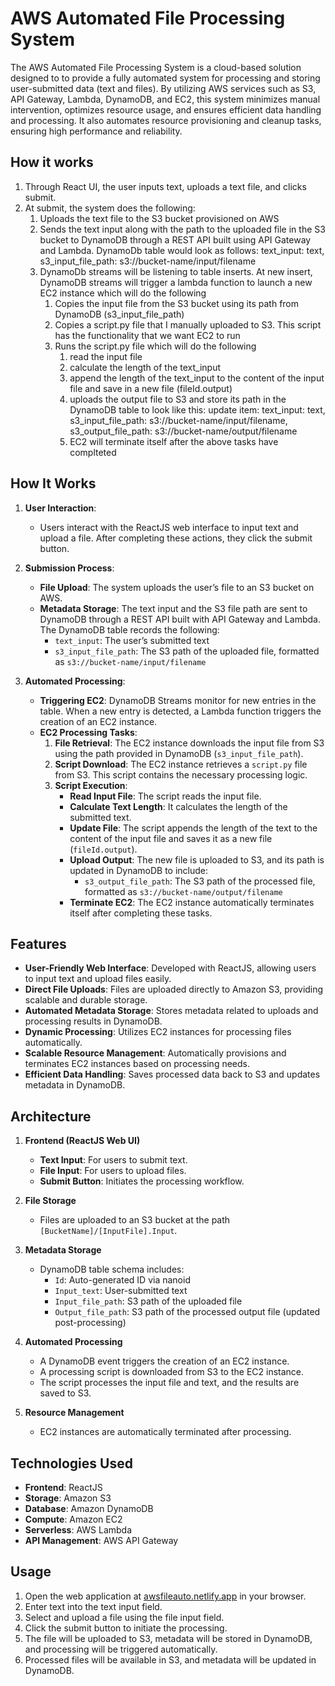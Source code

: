 # AWS Automated File Processing System

The AWS Automated File Processing System is a cloud-based solution designed to to provide a fully automated system for processing and storing user-submitted data (text and files). By utilizing AWS services such as S3, API Gateway, Lambda, DynamoDB, and EC2, this system minimizes manual intervention, optimizes resource usage, and ensures efficient data handling and processing. It also automates resource provisioning and cleanup tasks, ensuring high performance and reliability.


## How it works

1. Through React UI, the user inputs text, uploads a text file, and clicks submit.
2. At submit, the system does the following:
    1. Uploads the text file to the S3 bucket provisioned on AWS
    2. Sends the text input along with the path to the uploaded file in the S3 bucket to DynamoDB through a REST API built using API Gateway and Lambda. DynamoDb table would look as follows: text_input: text, s3_input_file_path: s3://bucket-name/input/filename
    3. DynamoDb streams will be listening to table inserts. At new insert, DynamoDB streams will trigger a lambda function to launch a new EC2 instance which will do the following
        1. Copies the input file from the S3 bucket using its path from DynamoDB (s3_input_file_path)
        2. Copies a script.py file that I manually uploaded to S3. This script has the functionality that we want EC2 to run
        3. Runs the script.py file which will do the following
            1. read the input file
            2. calculate the length of the text_input
            3. append the length of the text_input to the content of the input file and save in a new file (fileId.output)
            4. uploads the output file to S3 and store its path in the DynamoDB table to look like this: update item: text_input: text, s3_input_file_path: s3://bucket-name/input/filename, s3_output_file_path: s3://bucket-name/output/filename
            5. EC2 will terminate itself after the above tasks have complteted

## How It Works

1. **User Interaction**:
   - Users interact with the ReactJS web interface to input text and upload a file. After completing these actions, they click the submit button.

2. **Submission Process**:
   - **File Upload**: The system uploads the user’s file to an S3 bucket on AWS.
   - **Metadata Storage**: The text input and the S3 file path are sent to DynamoDB through a REST API built with API Gateway and Lambda. The DynamoDB table records the following:
     - `text_input`: The user’s submitted text
     - `s3_input_file_path`: The S3 path of the uploaded file, formatted as `s3://bucket-name/input/filename`

3. **Automated Processing**:
   - **Triggering EC2**: DynamoDB Streams monitor for new entries in the table. When a new entry is detected, a Lambda function triggers the creation of an EC2 instance.
   - **EC2 Processing Tasks**:
     1. **File Retrieval**: The EC2 instance downloads the input file from S3 using the path provided in DynamoDB (`s3_input_file_path`).
     2. **Script Download**: The EC2 instance retrieves a `script.py` file from S3. This script contains the necessary processing logic.
     3. **Script Execution**:
        - **Read Input File**: The script reads the input file.
        - **Calculate Text Length**: It calculates the length of the submitted text.
        - **Update File**: The script appends the length of the text to the content of the input file and saves it as a new file (`fileId.output`).
        - **Upload Output**: The new file is uploaded to S3, and its path is updated in DynamoDB to include:
          - `s3_output_file_path`: The S3 path of the processed file, formatted as `s3://bucket-name/output/filename`
        - **Terminate EC2**: The EC2 instance automatically terminates itself after completing these tasks.


## Features

- **User-Friendly Web Interface**: Developed with ReactJS, allowing users to input text and upload files easily.
- **Direct File Uploads**: Files are uploaded directly to Amazon S3, providing scalable and durable storage.
- **Automated Metadata Storage**: Stores metadata related to uploads and processing results in DynamoDB.
- **Dynamic Processing**: Utilizes EC2 instances for processing files automatically.
- **Scalable Resource Management**: Automatically provisions and terminates EC2 instances based on processing needs.
- **Efficient Data Handling**: Saves processed data back to S3 and updates metadata in DynamoDB.

## Architecture

1. **Frontend (ReactJS Web UI)**
   - **Text Input**: For users to submit text.
   - **File Input**: For users to upload files.
   - **Submit Button**: Initiates the processing workflow.

2. **File Storage**
   - Files are uploaded to an S3 bucket at the path `[BucketName]/[InputFile].Input`.

3. **Metadata Storage**
   - DynamoDB table schema includes:
     - `Id`: Auto-generated ID via nanoid
     - `Input_text`: User-submitted text
     - `Input_file_path`: S3 path of the uploaded file
     - `Output_file_path`: S3 path of the processed output file (updated post-processing)

4. **Automated Processing**
   - A DynamoDB event triggers the creation of an EC2 instance.
   - A processing script is downloaded from S3 to the EC2 instance.
   - The script processes the input file and text, and the results are saved to S3.

5. **Resource Management**
   - EC2 instances are automatically terminated after processing.

## Technologies Used

- **Frontend**: ReactJS
- **Storage**: Amazon S3
- **Database**: Amazon DynamoDB
- **Compute**: Amazon EC2
- **Serverless**: AWS Lambda
- **API Management**: AWS API Gateway
<!-- - **Infrastructure as Code**: AWS CDK (or programmatic approach for uploading scripts to S3) -->

## Usage

1. Open the web application at [awsfileauto.netlify.app](https://awsfileauto.netlify.app/) in your browser.
2. Enter text into the text input field.
3. Select and upload a file using the file input field.
4. Click the submit button to initiate the processing.
5. The file will be uploaded to S3, metadata will be stored in DynamoDB, and processing will be triggered automatically.
6. Processed files will be available in S3, and metadata will be updated in DynamoDB.

